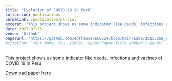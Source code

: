 ```yaml
---
title: "Evolution of COVID-19 in Perú"
collection: publications
permalink: /publication/parcial
excerpt: 'This project shows us some indicator like deads, infections and vacines of COVID 19 in Perú'
date: 2023-07-15
venue: 'Github'
paperurl: 'https://github.com/edfrance/ECO224/blob/main/Labs/20155658_PARCIAL_PYTHON.ipynb'
#citation: 'Your Name, You. (2009). &quot;Paper Title Number 1.&quot; <i>Journal 1</i>. 1(1).'
---
```

This project shows us some indicator like deads, infections and vacines of COVID 19 in Perú

[Download paper here](https://github.com/edfrance/ECO224/blob/main/Labs/20155658_PARCIAL_PYTHON.ipynb)
